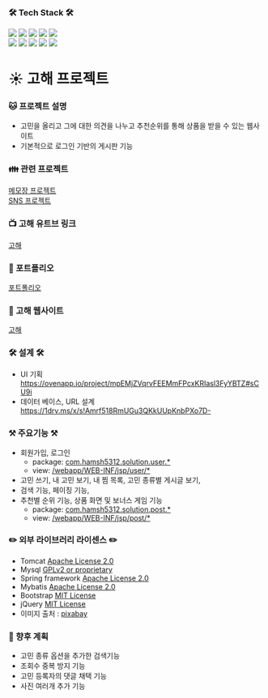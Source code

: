 
### <b>🛠 Tech Stack 🛠</b>
<img src="https://img.shields.io/badge/HTML5-E34F26?style=flat-square&logo=HTML5&logoColor=white"/></a> 
<img src="https://img.shields.io/badge/CSS3-1572B6?style=flat-square&logo=CSS3&logoColor=white"/></a>
<img src="https://img.shields.io/badge/JavaScript-F7DF1E?style=flat-square&logo=JavaScript&logoColor=white"/></a> 
<img src="https://img.shields.io/badge/Java-orange?style=flat-square&logo=JAVA&logoColor=white"/></a> 
<img src="https://img.shields.io/badge/JQUERY-47A248?style=flat-square&logo=JQUERY&logoColor=white"/></a>  
<img src="https://img.shields.io/badge/MYSQL-1572B6?style=flat-square&logo=MYSQL&logoColor=white"/></a>
<img src="https://img.shields.io/badge/SPRING-47A248?style=flat-square&logo=SPRING&logoColor=white"/></a> 
<img src="https://img.shields.io/badge/Amazon AWS-232F3E?style=flat-square&logo=Amazon%20AWS&logoColor=white"/></a>
<img src="https://img.shields.io/badge/ECLIPSE-3766AB?style=flat-square&logo=ECLIPSE&logoColor=white"/></a>
<img src="https://img.shields.io/badge/-Github-000000?style=flat&logo=Github"/>

# :sunny: 고해 프로젝트
### :cat: 프로젝트 설명

* 고민을 올리고 그에 대한 의견을 나누고 추천순위를 통해 상품을 받을 수 있는 웹사이트
* 기본적으로 로그인 기반의 게시판 기능

### :family: 관련 프로젝트
[메모장 프로젝트](https://github.com/hamsh5312/web_memo_0909) <br>
[SNS 프로젝트](https://github.com/hamsh5312/snsProject) 

### :tv: 고해 유트브 링크
[고해](https://youtu.be/41a9G6G7sSM)

### :truck:  포트폴리오 <br>
[포트폴리오](https://github.com/hamsh5312/solution_project/blob/developer/portfolio.pdf)

### :rainbow: 고해 웹사이트 <br>
[고해](http://13.125.235.35:8080/user/signin_view)

### <b>🛠 설계 🛠</b>
* UI 기획<br>
https://ovenapp.io/project/mpEMjZVqrvFEEMmFPcxKRIasl3FyYBTZ#sCU9i
* 데이터 베이스, URL 설계<br>
https://1drv.ms/x/s!Amrf518RmUGu3QKkUUpKnbPXo7D-
### :hammer_and_pick: 주요기능 :hammer_and_pick:
* 회원가입, 로그인
  * package: [com.hamsh5312.solution.user.*](https://github.com/hamsh5312/solution_project/tree/developer/src/main/java/com/hamsh5312/solution/user)
  * view: [/webapp/WEB-INF/jsp/user/*](https://github.com/hamsh5312/solution_project/tree/developer/src/main/webapp/WEB-INF/jsp/user)
* 고민 쓰기, 내 고민 보기, 내 찜 목록, 고민 종류별 게시글 보기,
* 검색 기능, 페이징 기능, 
* 추천별 순위 기능, 상품 화면 및 보너스 게임 기능
  * package: [com.hamsh5312.solution.post.*](https://github.com/hamsh5312/solution_project/tree/developer/src/main/java/com/hamsh5312/solution/post)
  * view: [/webapp/WEB-INF/jsp/post/*](https://github.com/hamsh5312/solution_project/tree/developer/src/main/webapp/WEB-INF/jsp/post)

### :pencil2: 외부 라이브러리 라이센스 :pencil2:
* Tomcat [Apache License 2.0](https://www.apache.org/licenses/LICENSE-2.0)
* Mysql [GPLv2 or proprietary](https://www.gnu.org/licenses/gpl-3.0.html)
* Spring framework [Apache License 2.0](https://www.apache.org/licenses/LICENSE-2.0)
* Mybatis [Apache License 2.0](https://www.apache.org/licenses/LICENSE-2.0)
* Bootstrap [MIT License](https://opensource.org/licenses/MIT)
* jQuery [MIT License](https://opensource.org/licenses/MIT)
* 이미지 출처 : [pixabay](https://pixabay.com/ko/)
 
### 🎁 향후 계획
* 고민 종류 옵션을 추가한 검색기능
* 조회수 중복 방지 기능
* 고민 등록자의 댓글 채택 기능
* 사진 여러개 추가 기능
